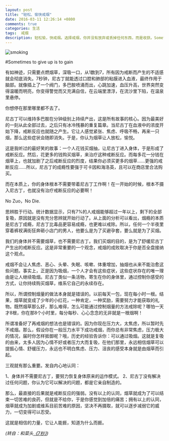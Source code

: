 ```yaml
---
layout: post
title: "轻松、愉快戒烟"
date: 2016-03-11 12:26:14 +0800
comments: true
categories: 生活
tags:  戒烟
description: 轻松愉，快戒烟。选择戒烟，你并没有放弃或丢掉任何东西，而是收获。Sometimes to give up is to gain
---
```

![smoking](http://7xlpf4.com1.z0.glb.clouddn.com/theEnd.jpg)

#Sometimes to give up is to gain

有如神迹，只需要点燃烟草，深吸一口，从1数到7，所有因为戒断而产生的不适感就会彻底消失。7秒钟，尼古丁就能透过口腔和肺部的粘膜进入血液，最终作用于脑部。就像插上了一个阀门，多巴胺喷涌而出，心跳加速，血压升高，世界突然变得温暖而明亮，你变得警觉而又充满自信，在云端里漂浮，在流沙里下陷，在温泉里悬停。
<!--more-->
你想停在那里哪里都不去了。

尼古丁可以维持多巴胺在分钟级别上持续产出，这是所有故事的核心。因为最美好的一刻从此全部过去，之后只有冰冷残暴的重复篇章。当尼古丁在血液中的浓度开始下降，戒断反应也就随之产生。它让人感觉紧张、焦虑、呼吸不畅，再来一只烟，那么这些症状会随即消失。于是，你认为烟草让人放松，愉悦。

这是我听过的最好笑的故事：一个人花钱买烟抽，让尼古丁进入身体，于是形成了戒断反应。然后，花更多的钱购买烟草，来治疗这种戒断反应。而每多花一分钱在烟草上，也就加剧了之后戒断反应的烈度，结果你必须买更多的烟草……更强的戒断反应……所以，尼古丁的成瘾性要强于可卡因和海洛英，且可以在商店里合法购买。

而在本质上，你的身体根本不需要带着尼古丁工作啊！在一开始的时候，根本不摄入尼古丁，也就没有治疗戒断反应的必要啊！

No Zuo，No Die.

思辨胜于行动。统计数据显示，只有7%的人戒烟能够超过一年以上，剩下的全部复吸，原因就是没有充分思辨就开始行动了。从上面的分析可以看出，烟瘾的本质是尼古丁成瘾，尼古丁比毒品更容易成瘾，也更难以戒除。所以，任何一个半夜里穿着裤衩满街狂奔砸小店门的男人，他要么是为了买避孕套，要么就是为了买烟。

我们的身体并不需要烟草，也不需要尼古丁。我们买烟的目的，是为了舒缓尼古丁产生出的戒断反应。这是非常重要的一个观念，戒烟的成败取决于你是否全盘接纳这个观点。

戒烟不会让人焦虑、恶心、头晕、失眠、咳嗽、体重增加，抽烟也从来不能治愈这些问题。事实上，正是因为吸烟，一个人才会有这些症状，这些症状存在的唯一理由是让人继续吸烟。尼古丁类似一条活物，寄生在你的身体里，通过控制你感受的方式，让你持续购买烟草，维系它自己的永续存在。

所以，所谓控制烟量的做法本身就是错误的。以前每天一包，现在每小时一根。结果，烟草就变成了少年的小红花，一种肯定，一种奖励，需要努力才能获取的礼物。既然烟草那么好，那么难得，怎么可能通过控制烟量的方法戒除呢？哪怕一天才8根，你在那8个小时里，每分每秒、心心念念的无非就是一根烟啊！

所谓准备好了再戒烟的想法也是错误的。因为你现在压力大，太焦虑，所以暂时先不戒烟。那么，假设你在一般压力水平下成功戒烟，而你总有非常焦虑，压力极大的情况，届时你怎样抵御呢？哦，历史的经验告诉你：可以通过吸烟。这就是复吸的由来，太多人因为心情不好或者压力大而复吸，在他们那里，永远相信烟草可以提振心情、舒缓压力，永远也不明白焦虑、压力、沮丧的感受本身就是由烟草而引起。

三观就有那么重要。发自内心地认同：

1、身体并不需要尼古丁，要努力恢复身体原来的运作模式。
2、尼古丁没有解决过任何问题，你认为它可以解决的问题，都是它亲自制造的。

那么，最直接的后果就是戒断反应的强弱。没有以上的认同，烟草就成为了可以结束一切苦难的良药，但就是不给你，于是你感觉到加倍的痛苦；拥有以上的认同，烟草就成为加剧或维系目前苦难的原因，坚决不再摄取，就可以逐步减弱它的威力，一切变得可以忍受。

这就是相信的力量，它让人能捱，知道为什么而捱。

*(转自：和菜头[《7秒》](http://mp.weixin.qq.com/s?__biz=MjM5MjAzODU2MA==&mid=201167818&idx=1&sn=f2f515ec4a89539b5ee8ee8b06bd545b&scene=1&srcid=0108BbgWmqwpT7qjmEvwpMy9#rd))*
